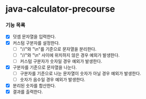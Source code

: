 # java-calculator-precourse

### 기능 목록

- [x] 덧셈 문자열을 입력한다.
- [x] 커스텀 구분자를 설정한다.
  - [ ] "//"와 "\n"를 기준으로 문자열을 분리한다.
  - [ ] "//"와 "\n" 사이에 위치하지 않은 경우 예외가 발생한다.
  - [ ] 커스텀 구분자가 숫자일 경우 예외가 발생한다.
- [x] 구분자를 기준으로 문자열을 나눈다.
  - [ ] 구분자를 기준으로 나눈 문자열이 숫자가 아닐 경우 예외가 발생한다.
  - [ ] 숫자가 음수일 경우 예외가 발생한다.
- [x] 분리된 숫자를 합산한다.
- [x] 결과를 출력한다.